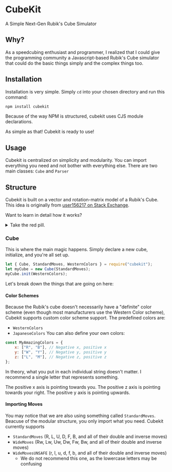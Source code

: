 # CubeKit

A Simple Next-Gen Rubik's Cube Simulator

## Why?

As a speedcubing enthusiast and programmer, I realized that I could give the programming community a Javascript-based Rubik's Cube simulator that could do the basic things simply and the complex things too.

## Installation

Installation is very simple. Simply `cd` into your chosen directory and run this command:

```bash
npm install cubekit
```

Because of the way NPM is structured, cubekit uses CJS module declarations.

As simple as that! Cubekit is ready to use!

## Usage

Cubekit is centralized on simplicity and modularity. You can import everything you need and not bother with everything else. There are two main classes: `Cube` and `Parser`

## Structure

Cubekit is built on a vector and rotation-matrix model of a Rubik's Cube. This idea is originally from [user156217 on Stack Exchange](https://softwareengineering.stackexchange.com/a/262847https:/).

Want to learn in detail how it works?

<details>
  <summary>Take the red pill.</summary>
  
</details>

### Cube

This is where the main magic happens. Simply declare a new cube, initialize, and you're all set up.

```javascript
let { Cube, StandardMoves, WesternColors } = require("cubekit");
let myCube = new Cube(StandardMoves);
myCube.init(WesternColors);
```

Let's break down the things that are going on here:

#### Color Schemes

Because the Rubik's cube doesn't necessarily have a "definite" color scheme (even though most manufacturers use the Western Color scheme), Cubekit supports custom color scheme support.
The predefined colors are:

- `WesternColors`
- `JapaneseColors`
  You can also define your own colors:

```javascript
const MyAmazingColors = {
	x: ["R", "B"], // Negative x, positive x
	y: ["W", "Y"], // Negative y, positive y
	z: ["L", "M"], // Negative z, positive z
};
```

In theory, what you put in each individual string doesn't matter. I recommend a single letter that represents something.

The positive x axis is pointing towards you. The positive z axis is pointing towards your right. The positive y axis is pointing upwards.

#### Importing Moves

You may notice that we are also using something called `StandardMoves`. Beacuse of the modular structure, you only import what you need. Cubekit currently supports

- `StandardMoves` (R, L, U, D, F, B, and all of their double and inverse moves)
- `WideMoves` (Rw, Lw, Uw, Dw, Fw, Bw, and all of their double and inverse moves)
- `WideMovesUNSAFE` (r, l, u, d, f, b, and all of their double and inverse moves)
  - We do not recommend this one, as the lowercase letters may be confusing
